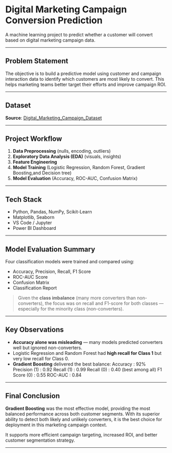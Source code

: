 # Digital Marketing Campaign Conversion Prediction

A machine learning project to predict whether a customer will convert based on digital marketing campaign data.

---

## Problem Statement

The objective is to build a predictive model using customer and campaign interaction data to identify which customers are most likely to convert. This helps marketing teams better target their efforts and improve campaign ROI.

---

## Dataset

**Source**: [Digital_Marketing_Campaign_Dataset](https://github.com/Elakkiya-U/Digital-marketing-campaign/blob/main/Digital_Marketing_Campaign_Dataset.csv)

---

## Project Workflow

1. **Data Preprocessing** (nulls, encoding, outliers)
2. **Exploratory Data Analysis (EDA)** (visuals, insights)
3. **Feature Engineering**
4. **Model Training** (Logistic Regression, Random Forest, Gradient Boosting,and Decision tree)
5. **Model Evaluation** (Accuracy, ROC-AUC, Confusion Matrix)

---

## Tech Stack

- Python, Pandas, NumPy, Scikit-Learn
- Matplotlib, Seaborn
- VS Code / Jupyter
- Power BI Dashboard

---

## Model Evaluation Summary

Four classification models were trained and compared using:
- Accuracy, Precision, Recall, F1 Score
- ROC-AUC Score
- Confusion Matrix
- Classification Report

> Given the **class imbalance** (many more converters than non-converters), the focus was on recall and F1-score for both classes — especially for the minority class (non-converters).

---

## Key Observations

- **Accuracy alone was misleading** — many models predicted converters well but ignored non-converters.
- Logistic Regression and Random Forest had **high recall for Class 1** but very low recall for Class 0.
- **Gradient Boosting** delivered the best balance:
            Accuracy : 92%
            Precision (1) : 0.92
            Recall (1) : 0.99
            Recall (0) : 0.40 (best among all)
            F1 Score (0) : 0.55
            ROC-AUC : 0.84

---

## Final Conclusion

**Gradient Boosting** was the most effective model, providing the most balanced performance across both customer segments. With its superior ability to detect both likely and unlikely converters, it is the best choice for deployment in this marketing campaign context.

It supports more efficient campaign targeting, increased ROI, and better customer segmentation strategy.

---

